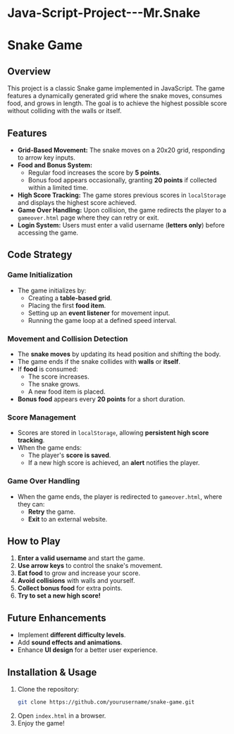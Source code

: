# Java-Script-Project---Mr.Snake
# Snake Game

## Overview
This project is a classic Snake game implemented in JavaScript. The game features a dynamically generated grid where the snake moves, consumes food, and grows in length. The goal is to achieve the highest possible score without colliding with the walls or itself.

## Features
- **Grid-Based Movement:** The snake moves on a 20x20 grid, responding to arrow key inputs.
- **Food and Bonus System:**
  - Regular food increases the score by **5 points**.
  - Bonus food appears occasionally, granting **20 points** if collected within a limited time.
- **High Score Tracking:** The game stores previous scores in `localStorage` and displays the highest score achieved.
- **Game Over Handling:** Upon collision, the game redirects the player to a `gameover.html` page where they can retry or exit.
- **Login System:** Users must enter a valid username (**letters only**) before accessing the game.

## Code Strategy
### Game Initialization
- The game initializes by:
  - Creating a **table-based grid**.
  - Placing the first **food item**.
  - Setting up an **event listener** for movement input.
  - Running the game loop at a defined speed interval.

### Movement and Collision Detection
- The **snake moves** by updating its head position and shifting the body.
- The game ends if the snake collides with **walls** or **itself**.
- If **food** is consumed:
  - The score increases.
  - The snake grows.
  - A new food item is placed.
- **Bonus food** appears every **20 points** for a short duration.

### Score Management
- Scores are stored in `localStorage`, allowing **persistent high score tracking**.
- When the game ends:
  - The player's **score is saved**.
  - If a new high score is achieved, an **alert** notifies the player.

### Game Over Handling
- When the game ends, the player is redirected to `gameover.html`, where they can:
  - **Retry** the game.
  - **Exit** to an external website.

## How to Play
1. **Enter a valid username** and start the game.
2. **Use arrow keys** to control the snake's movement.
3. **Eat food** to grow and increase your score.
4. **Avoid collisions** with walls and yourself.
5. **Collect bonus food** for extra points.
6. **Try to set a new high score!**

## Future Enhancements
- Implement **different difficulty levels**.
- Add **sound effects and animations**.
- Enhance **UI design** for a better user experience.

## Installation & Usage
1. Clone the repository:
   ```sh
   git clone https://github.com/yourusername/snake-game.git
   ```
2. Open `index.html` in a browser.
3. Enjoy the game!

